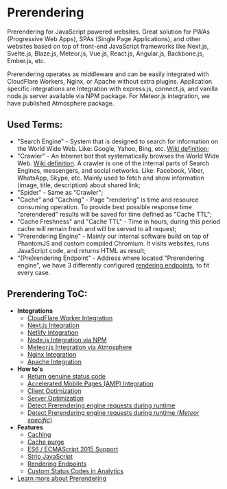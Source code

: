 # Prerendering

Prerendering for JavaScript powered websites. Great solution for PWAs (Progressive Web Apps), SPAs (Single Page Applications), and other websites based on top of front-end JavaScript frameworks like Next.js, Svelte.js, Blaze.js, Meteor.js, Vue.js, React.js, Angular.js, Backbone.js, Ember.js, etc.

Prerendering operates as middleware and can be easily integrated with CloudFlare Workers, Nginx, or Apache without extra plugins. Application specific integrations are Integration with express.js, connect.js, and vanilla node.js server available via NPM package. For Meteor.js integration, we have published Atmosphere package.

## Used Terms:

- "Search Engine" - System that is designed to search for information on the World Wide Web. Like: Google, Yahoo, Bing, etc. [Wiki definition](https://en.wikipedia.org/wiki/Web_search_engine);
- "Crawler" - An Internet bot that systematically browses the World Wide Web. [Wiki definition](https://en.wikipedia.org/wiki/Web_crawler). A crawler is one of the internal parts of Search Engines, messengers, and social networks. Like: Facebook, Viber, WhatsApp, Skype, etc. Mainly used to fetch and show information (image, title, description) about shared link;
- "Spider" - Same as "Crawler";
- "Cache" and "Caching" - Page "rendering" is time and resource consuming operation. To provide best possible response time "prerendered" results will be saved for time defined as "Cache TTL";
- "Cache Freshness" and "Cache TTL" - Time in hours, during this period cache will remain fresh and will be served to all request;
- "Prerendering Engine" - Mainly our internal software build on top of PhantomJS and custom compiled Chromium. It visits websites, runs JavaScript code, and returns HTML as result;
- "(Pre)rendering Endpoint" - Address where located "Prerendering engine", we have 3 differently configured [rendering endpoints](https://github.com/veliovgroup/ostrio/blob/master/docs/prerendering/rendering-endpoints.md), to fit every case.

## Prerendering ToC:

- **Integrations**
  - [CloudFlare Worker Integration](https://github.com/veliovgroup/ostrio/blob/master/docs/prerendering/cloudflare-worker.md)
  - [Next.js Integration](https://github.com/veliovgroup/ostrio/blob/master/docs/prerendering/nextjs-prerendering.md)
  - [Netlify Integration](https://github.com/veliovgroup/ostrio/blob/master/docs/prerendering/netlify-prerendering.md)
  - [Node.js Integration via NPM](https://github.com/veliovgroup/ostrio/blob/master/docs/prerendering/node-npm.md)
  - [Meteor.js Integration via Atmosphere](https://github.com/veliovgroup/ostrio/blob/master/docs/prerendering/meteor-atmosphere.md)
  - [Nginx Integration](https://github.com/veliovgroup/ostrio/blob/master/docs/prerendering/nginx.md)
  - [Apache Integration](https://github.com/veliovgroup/ostrio/blob/master/docs/prerendering/apache.md)
- **How to's**
  - [Return genuine status code](https://github.com/veliovgroup/ostrio/blob/master/docs/prerendering/genuine-status-code.md)
  - [Accelerated Mobile Pages (AMP) Integration](https://github.com/veliovgroup/ostrio/blob/master/docs/prerendering/amp-support.md)
  - [Client Optimization](https://github.com/veliovgroup/ostrio/blob/master/docs/prerendering/optimization.md)
  - [Server Optimization](https://github.com/veliovgroup/ostrio/blob/master/docs/prerendering/rendering-endpoints.md)
  - [Detect Prerendering engine requests during runtime](https://github.com/veliovgroup/ostrio/blob/master/docs/prerendering/detect-prerendering.md)
  - [Detect Prerendering engine requests during runtime (*Meteor specific*)](https://github.com/veliovgroup/ostrio/blob/master/docs/prerendering/detect-prerendering-meteor.md)
- **Features**
  - [Caching](https://github.com/veliovgroup/ostrio/blob/master/docs/prerendering/cache.md)
  - [Cache purge](https://github.com/veliovgroup/ostrio/blob/master/docs/prerendering/cache-purge.md)
  - [ES6 / ECMAScript 2015 Support](https://github.com/veliovgroup/ostrio/blob/master/docs/prerendering/es6-support.md)
  - [Strip JavaScript](https://github.com/veliovgroup/ostrio/blob/master/docs/prerendering/strip-javascript.md)
  - [Rendering Endpoints](https://github.com/veliovgroup/ostrio/blob/master/docs/prerendering/rendering-endpoints.md)
  - [Custom Status Codes in Analytics](https://github.com/veliovgroup/ostrio/blob/master/docs/prerendering/prerendering-custom-status-codes.md)
- [Learn more about Prerendering](https://ostr.io/info/prerendering)
